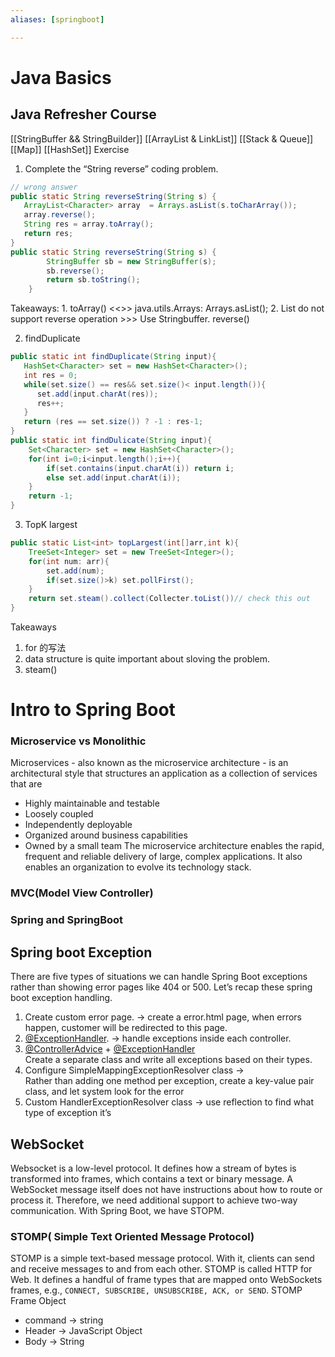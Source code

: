 ```yaml
---
aliases: [springboot]

---
```

# Java Basics
## Java Refresher Course
[[StringBuffer && StringBuilder]]
[[ArrayList & LinkList]]
[[Stack & Queue]]
[[Map]] [[HashSet]]
Exercise
1. Complete the “String reverse” coding problem.
```java
// wrong answer
public static String reverseString(String s) {
   ArrayList<Character> array  = Arrays.asList(s.toCharArray());
   array.reverse();
   String res = array.toArray();
   return res;
}    
public static String reverseString(String s) {
        StringBuffer sb = new StringBuffer(s);
        sb.reverse();
        return sb.toString();
    }
```
Takeaways:
	1. toArray() <<>> java.utils.Arrays: Arrays.asList();
	2. List do not support reverse operation >>> Use Stringbuffer. reverse()

2. findDuplicate
```java
public static int findDuplicate(String input){
   HashSet<Character> set = new HashSet<Character>();
   int res = 0;
   while(set.size() == res&& set.size()< input.length()){
	  set.add(input.charAt(res));
	  res++;
   }
   return (res == set.size()) ? -1 : res-1; 
}
public static int findDulicate(String input){
	Set<Character> set = new HashSet<Character>();
	for(int i=0;i<input.length();i++){
		if(set.contains(input.charAt(i)) return i;
		else set.add(input.charAt(i));
	}
	return -1;
}
```
3. TopK largest
```java
public static List<int> topLargest(int[]arr,int k){
	TreeSet<Integer> set = new TreeSet<Integer>();
	for(int num: arr){
		set.add(num);
		if(set.size()>k) set.pollFirst();
	}
	return set.steam().collect(Collecter.toList())// check this out
}

```
Takeaways
1. for 的写法
2. data structure is quite important about sloving the problem.
3. steam()

# Intro to Spring Boot
### Microservice vs Monolithic
Microservices - also known as the microservice architecture - is an architectural style that structures an application as a collection of services that are
-   Highly maintainable and testable
-   Loosely coupled
-   Independently deployable
-   Organized around business capabilities
-   Owned by a small team
The microservice architecture enables the rapid, frequent and reliable delivery of large, complex applications. It also enables an organization to evolve its technology stack.
### MVC(Model View Controller)
### Spring and SpringBoot

## Spring boot Exception
There are five types of situations we can handle Spring Boot exceptions rather than showing error pages like 404 or 500.
Let’s recap these spring boot exception handling.

1.  Create custom error page. -> create a error.html page, when errors happen, customer will be redirected to this page.
2.  [@ExceptionHandler](https://github.com/ExceptionHandler). -> handle exceptions inside each controller.
3.  [@ControllerAdvice](https://github.com/ControllerAdvice) + [@ExceptionHandler](https://github.com/ExceptionHandler)  
    Create a separate class and write all exceptions based on their types.
4.  Configure SimpleMappingExceptionResolver class ->  
    Rather than adding one method per exception, create a key-value pair class, and let system look for the error
5.  Custom HandlerExceptionResolver class -> use reflection to find what type of exception it’s
## WebSocket 
Websocket is a low-level protocol. It defines how a stream of bytes is transformed into frames, which contains a text or binary message. A WebSocket message itself does not have instructions about how to route or process it. Therefore, we need additional support to achieve two-way communication. With Spring Boot, we have STOPM.
### STOMP( Simple Text Oriented Message Protocol)
STOMP is a simple text-based message protocol. With it, clients can send and receive messages to and from each other. STOMP is called HTTP for Web. It defines a handful of frame types that are mapped onto WebSockets frames, e.g., `CONNECT, SUBSCRIBE, UNSUBSCRIBE, ACK, or SEND`.
STOMP Frame Object
- command -> string
- Header -> JavaScript Object
- Body -> String








